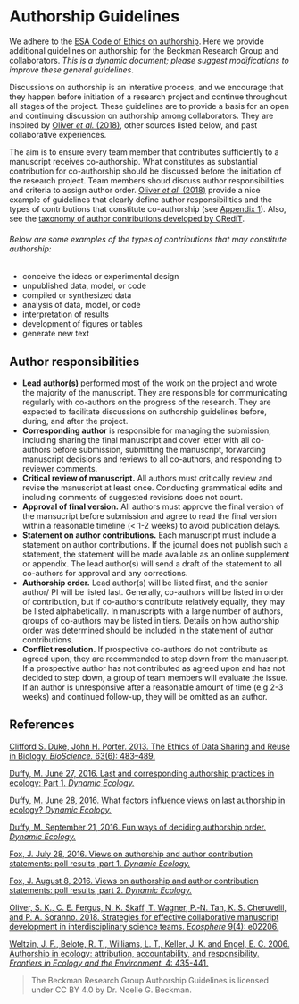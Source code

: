 # Authorship Guidelines

We adhere to the [ESA Code of Ethics on authorship](https://www.esa.org/esa/about/governance/esa-code-of-ethics/). Here we provide additional guidelines on authorship for the Beckman Research Group and collaborators. *This is a dynamic document; please suggest modifications to improve these general guidelines*. 

Discussions on authorship is an interative process, and we encourage that they happen before initiation of a research project and continue throughout all stages of the project. These guidelines are to provide a basis for an open and continuing discussion on authorship among collaborators. They are inspired by [Oliver *et al.* (2018)](https://esajournals.onlinelibrary.wiley.com/doi/epdf/10.1002/ecs2.2206), other sources listed below, and past collaborative experiences. 

The aim is to ensure every team member that contributes sufficiently to a manuscript receives co-authorship. What constitutes as substantial contribution for co-authorship should be discussed before the initiation of the research project. Team members shoud discuss author responsibilities and criteria to assign author order. [Oliver *et al.* (2018)](https://esajournals.onlinelibrary.wiley.com/doi/epdf/10.1002/ecs2.2206) provide a nice example of guidelines that clearly define author responsibilities and the types of contributions that constitute co-authorship (see [Appendix 1](https://esajournals.onlinelibrary.wiley.com/action/downloadSupplement?doi=10.1002%2Fecs2.2206&file=ecs22206-sup-0001-AppendixS1.pdf)). Also, see the [taxonomy of author contributions developed by CRediT](http://credit.niso.org/contributor-roles-defined/).

###### Below are some examples of the types of contributions that may constitute authorship:

- conceive the ideas or experimental design
- unpublished data, model, or code
- compiled or synthesized data
- analysis of data, model, or code
- interpretation of results
- development of figures or tables
- generate new text


## Author responsibilities
- **Lead author(s)** performed most of the work on the project and wrote the majority of the manuscript. They are responsible for communicating regularly with co-authors on the progress of the research. They are expected to facilitate discussions on authorship guidelines before, during, and after the project. 
- **Corresponding author** is responsible for managing the submission, including sharing the final manuscript and cover letter with all co-authors before submission, submitting the manuscript, forwarding manuscript decisions and reviews to all co-authors, and responding to reviewer comments.
- **Critical review of manuscript.** All authors must critically review and revise the manuscript at least once. Conducting grammatical edits and including comments of suggested revisions does not count. 
- **Approval of final version.** All authors must approve the final version of the mansucript before submission and agree to read the final version within a reasonable timeline (< 1-2 weeks) to avoid publication delays.
- **Statement on author contributions.** Each manuscript must include a statement on author contributions. If the journal does not publish such a statement, the statement will be made available as an online supplement or appendix. The lead author(s) will send a draft of the statement to all co-authors for approval and any corrections.
- **Authorship order.** Lead author(s) will be listed first, and the senior author/ PI will be listed last. Generally, co-authors will be listed in order of contribution, but if co-authors contribute relatively equally, they may be listed alphabetically. In manuscripts with a large number of authors, groups of co-authors may be listed in tiers. Details on how authorship order was determined should be included in the statement of author contributions.
- **Conflict resolution.** If prospective co-authors do not contribute as agreed upon, they are recommended to step down from the manuscript. If a prospective author has not contributed as agreed upon and has not decided to step down, a group of team members will evaluate the issue. If an author is unresponsive after a reasonable amount of time (e.g 2-3 weeks) and continued follow-up, they will be omitted as an author.


## References

[Clifford S. Duke, John H. Porter. 2013. The Ethics of Data Sharing and Reuse in Biology. *BioScience.* 63(6): 483–489.](https://doi.org/10.1525/bio.2013.63.6.10)

[Duffy, M. June 27, 2016. Last and corresponding authorship practices in ecology: Part 1. *Dynamic Ecology.*](https://dynamicecology.wordpress.com/2016/06/27/last-and-corresponding-authorship-practices-in-ecology-part-1/)

[Duffy, M. June 28, 2016. What factors influence views on last authorship in ecology? *Dynamic Ecology.*](https://dynamicecology.wordpress.com/2016/06/28/what-factors-influence-views-on-last-authorship-in-ecology/)

[Duffy, M. September 21, 2016. Fun ways of deciding authorship order. *Dynamic Ecology.*](https://dynamicecology.wordpress.com/2016/09/21/fun-ways-of-deciding-authorship-order/)

[Fox, J. July 28, 2016. Views on authorship and author contribution statements: poll results, part 1. *Dynamic Ecology.*](https://dynamicecology.wordpress.com/2016/07/28/views-on-authorship-and-author-contribution-statements-poll-results-part-1/.) 

[Fox, J. August 8, 2016. Views on authorship and author contribution statements: poll results, part 2. *Dynamic Ecology.*](https://dynamicecology.wordpress.com/2016/08/08/views-on-authorship-and-author-contribution-statements-poll-results-part-2/)

[Oliver, S. K., C. E. Fergus, N. K. Skaff, T. Wagner, P.‐N. Tan, K. S. Cheruvelil, and P. A. Soranno. 2018. Strategies for effective collaborative manuscript development in interdisciplinary science teams. *Ecosphere* 9(4): e02206.](https://doi.org/10.1002/ecs2.2206)

[Weltzin, J. F., Belote, R. T., Williams, L. T., Keller, J. K. and Engel, E. C. 2006. Authorship in ecology: attribution, accountability, and responsibility. *Frontiers in Ecology and the Environment.* 4: 435-441.](https://doi.org/10.1890/1540-9295(2006)4[435:AIEAAA]2.0.CO;2)



> The Beckman Research Group Authorship Guidelines is licensed under CC BY 4.0 by Dr. Noelle G. Beckman.
